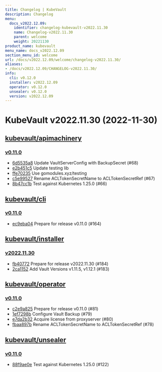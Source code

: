 ```yaml
---
title: Changelog | KubeVault
description: Changelog
menu:
  docs_v2022.12.09:
    identifier: changelog-kubevault-v2022.11.30
    name: Changelog-v2022.11.30
    parent: welcome
    weight: 20221130
product_name: kubevault
menu_name: docs_v2022.12.09
section_menu_id: welcome
url: /docs/v2022.12.09/welcome/changelog-v2022.11.30/
aliases:
- /docs/v2022.12.09/CHANGELOG-v2022.11.30/
info:
  cli: v0.12.0
  installer: v2022.12.09
  operator: v0.12.0
  unsealer: v0.12.0
  version: v2022.12.09
---
```


# KubeVault v2022.11.30 (2022-11-30)


## [kubevault/apimachinery](https://github.com/kubevault/apimachinery)

### [v0.11.0](https://github.com/kubevault/apimachinery/releases/tag/v0.11.0)

- [6d5535a8](https://github.com/kubevault/apimachinery/commit/6d5535a8) Update VaultServerConfig with BackupSecret (#68)
- [e2b451c5](https://github.com/kubevault/apimachinery/commit/e2b451c5) Update testing lib
- [ffe70235](https://github.com/kubevault/apimachinery/commit/ffe70235) Use gomodules.xyz/testing
- [c5e99527](https://github.com/kubevault/apimachinery/commit/c5e99527) Rename ACLTokenSecretName to ACLTokenSecretRef (#67)
- [8b47cc1b](https://github.com/kubevault/apimachinery/commit/8b47cc1b) Test against Kubernetes 1.25.0 (#66)



## [kubevault/cli](https://github.com/kubevault/cli)

### [v0.11.0](https://github.com/kubevault/cli/releases/tag/v0.11.0)

- [ec9eba04](https://github.com/kubevault/cli/commit/ec9eba04) Prepare for release v0.11.0 (#164)



## [kubevault/installer](https://github.com/kubevault/installer)

### [v2022.11.30](https://github.com/kubevault/installer/releases/tag/v2022.11.30)

- [fb40772](https://github.com/kubevault/installer/commit/fb40772) Prepare for release v2022.11.30 (#184)
- [2ca1152](https://github.com/kubevault/installer/commit/2ca1152) Add Vault Versions v1.11.5, v1.12.1 (#183)



## [kubevault/operator](https://github.com/kubevault/operator)

### [v0.11.0](https://github.com/kubevault/operator/releases/tag/v0.11.0)

- [c2e9a825](https://github.com/kubevault/operator/commit/c2e9a825) Prepare for release v0.11.0 (#81)
- [1ef7298b](https://github.com/kubevault/operator/commit/1ef7298b) Configure Vault Backup (#79)
- [e7da2b32](https://github.com/kubevault/operator/commit/e7da2b32) Acquire license from proxyserver (#80)
- [fbaa897b](https://github.com/kubevault/operator/commit/fbaa897b) Rename ACLTokenSecretName to ACLTokenSecretRef (#78)



## [kubevault/unsealer](https://github.com/kubevault/unsealer)

### [v0.11.0](https://github.com/kubevault/unsealer/releases/tag/v0.11.0)

- [88f9ae0e](https://github.com/kubevault/unsealer/commit/88f9ae0e) Test against Kubernetes 1.25.0 (#122)




